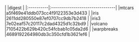 |           |digest                           | |:----------|:--------------------------------| |mtcars     |a5f469e41ddb073cc4f9122353e3d433 | |iris       |2611dd280550e87ef0707cc9db7b2418 | |iris3      |7e02eaf57c20117c2dad4325d1c32bd9 | |volcano    |7105422b629b420c54fcbab1c05da2d6 | |warpbreaks |4689192264980db3c350cfd1b3621ef6 |